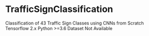 # TrafficSignClassification
Classification of 43 Traffic Sign Classes using CNNs from Scratch
Tensorflow 2.x
Python >=3.6
Dataset Not Available
